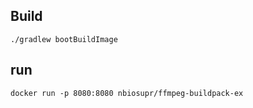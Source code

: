 ## Build
```
./gradlew bootBuildImage
```

## run
```
docker run -p 8080:8080 nbiosupr/ffmpeg-buildpack-ex
```